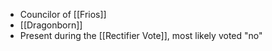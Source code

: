 - Councilor of [[Frios]]
- [[Dragonborn]]
- Present during the [[Rectifier Vote]], most likely voted "no"